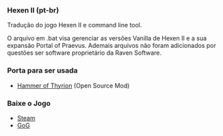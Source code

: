 ### Hexen II (pt-br)
Tradução do jogo Hexen II e command line tool.

O arquivo em .bat visa gerenciar as versões Vanilla de Hexen II e a sua expansão Portal of Praevus. Ademais arquivos não foram adicionados por questões ser software proprietário da Raven Software.

### Porta para ser usada

- [Hammer of Thyrion](https://github.com/sezero/uhexen2) (Open Source Mod)


### Baixe o Jogo

- [Steam](https://store.steampowered.com/app/9060/HeXen_II/)
- [GoG](https://www.gog.com/game/hexen_ii/)
